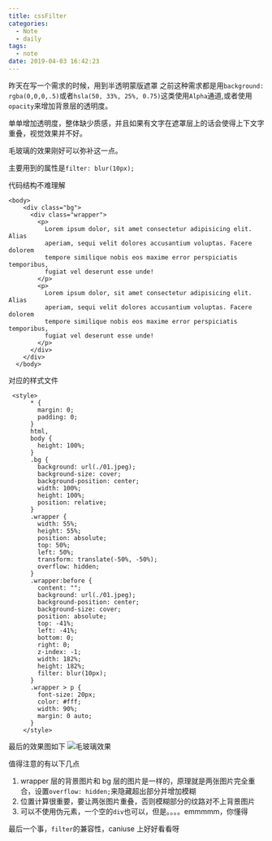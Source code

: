 ```yaml
---
title: cssFilter
categories:
  - Note
  - daily
tags:
  - note
date: 2019-04-03 16:42:23
---
```


昨天在写一个需求的时候，用到半透明蒙版遮罩
之前这种需求都是用`background: rgba(0,0,0,.5)`或者`hsla(50, 33%, 25%, 0.75)`这类使用`Alpha`通道,或者使用`opacity`来增加背景层的透明度。

单单增加透明度，整体缺少质感，并且如果有文字在遮罩层上的话会使得上下文字重叠，视觉效果并不好。

毛玻璃的效果刚好可以弥补这一点。

主要用到的属性是`filter: blur(10px);`

代码结构不难理解

```
<body>
    <div class="bg">
      <div class="wrapper">
        <p>
          Lorem ipsum dolor, sit amet consectetur adipisicing elit. Alias
          aperiam, sequi velit dolores accusantium voluptas. Facere dolorem
          tempore similique nobis eos maxime error perspiciatis temporibus,
          fugiat vel deserunt esse unde!
        </p>
        <p>
          Lorem ipsum dolor, sit amet consectetur adipisicing elit. Alias
          aperiam, sequi velit dolores accusantium voluptas. Facere dolorem
          tempore similique nobis eos maxime error perspiciatis temporibus,
          fugiat vel deserunt esse unde!
        </p>
      </div>
    </div>
  </body>
```

对应的样式文件

```
 <style>
      * {
        margin: 0;
        padding: 0;
      }
      html,
      body {
        height: 100%;
      }
      .bg {
        background: url(./01.jpeg);
        background-size: cover;
        background-position: center;
        width: 100%;
        height: 100%;
        position: relative;
      }
      .wrapper {
        width: 55%;
        height: 55%;
        position: absolute;
        top: 50%;
        left: 50%;
        transform: translate(-50%, -50%);
        overflow: hidden;
      }
      .wrapper:before {
        content: "";
        background: url(./01.jpeg);
        background-position: center;
        background-size: cover;
        position: absolute;
        top: -41%;
        left: -41%;
        bottom: 0;
        right: 0;
        z-index: -1;
        width: 182%;
        height: 182%;
        filter: blur(10px);
      }
      .wrapper > p {
        font-size: 20px;
        color: #fff;
        width: 90%;
        margin: 0 auto;
      }
    </style>
```

最后的效果图如下
![毛玻璃效果](01.png)

值得注意的有以下几点

1. wrapper 层的背景图片和 bg 层的图片是一样的，原理就是两张图片完全重合，设置`overflow: hidden;`来隐藏超出部分并增加模糊
2. 位置计算很重要，要让两张图片重叠，否则模糊部分的纹路对不上背景图片
3. 可以不使用伪元素，一个空的`div`也可以，但是。。。。emmmmm，你懂得

最后一个事，`filter`的兼容性，caniuse 上好好看看呀
